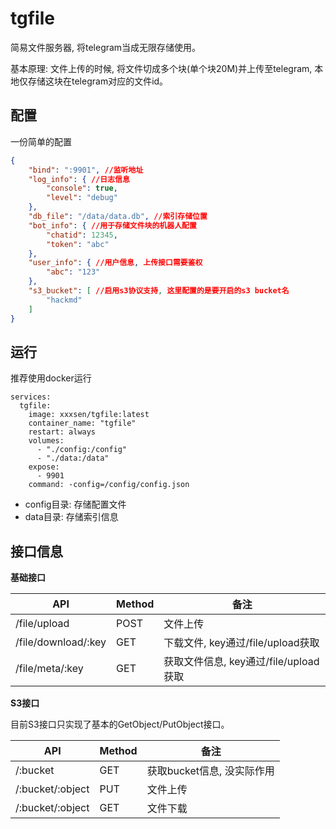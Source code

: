 tgfile
===

简易文件服务器, 将telegram当成无限存储使用。

基本原理: 文件上传的时候, 将文件切成多个块(单个块20M)并上传至telegram, 本地仅存储这块在telegram对应的文件id。

## 配置

一份简单的配置

```json
{
	"bind": ":9901", //监听地址
	"log_info": { //日志信息
		"console": true,
		"level": "debug"
	},
	"db_file": "/data/data.db", //索引存储位置
	"bot_info": { //用于存储文件块的机器人配置
		"chatid": 12345,
		"token": "abc"
	},
	"user_info": { //用户信息, 上传接口需要鉴权
		"abc": "123"
	},
	"s3_bucket": [ //启用s3协议支持, 这里配置的是要开启的s3 bucket名
		"hackmd"
	]
}
```

## 运行

推荐使用docker运行

```
services:
  tgfile:
    image: xxxsen/tgfile:latest
    container_name: "tgfile"
    restart: always
    volumes:
      - "./config:/config"
      - "./data:/data"
    expose:
      - 9901
    command: -config=/config/config.json
```

- config目录: 存储配置文件
- data目录: 存储索引信息

## 接口信息

**基础接口**

|API|Method|备注|
|---|---|---|
|/file/upload|POST|文件上传|
|/file/download/:key|GET|下载文件, key通过/file/upload获取|
|/file/meta/:key|GET|获取文件信息, key通过/file/upload获取|

**S3接口**

目前S3接口只实现了基本的GetObject/PutObject接口。

|API|Method|备注|
|---|---|---|
|/:bucket|GET|获取bucket信息, 没实际作用|
|/:bucket/:object|PUT|文件上传|
|/:bucket/:object|GET|文件下载|
